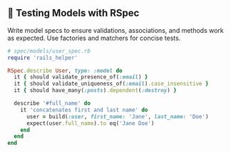 ## 🧪 Testing Models with RSpec

Write model specs to ensure validations, associations, and methods work as expected. Use factories and matchers for concise tests.

```ruby
# spec/models/user_spec.rb
require 'rails_helper'

RSpec.describe User, type: :model do
  it { should validate_presence_of(:email) }
  it { should validate_uniqueness_of(:email).case_insensitive }
  it { should have_many(:posts).dependent(:destroy) }

  describe '#full_name' do
    it 'concatenates first and last name' do
      user = build(:user, first_name: 'Jane', last_name: 'Doe')
      expect(user.full_name).to eq('Jane Doe')
    end
  end
end
```